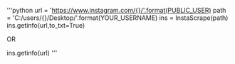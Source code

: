 '''python
url = 'https://www.instagram.com/{}/'.format(PUBLIC_USER)
path = 'C:/users/{}/Desktop/'.format(YOUR_USERNAME)
ins = InstaScrape(path)
ins.getinfo(url,to_txt=True)

OR

ins.getinfo(url)
'''
